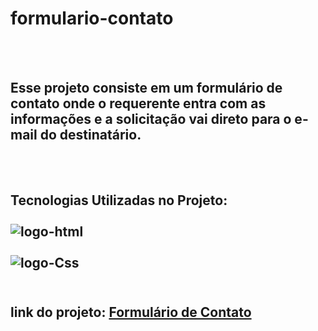 <h1>formulario-contato</h1>
<br>
<br>
<h2>Esse projeto consiste em um formulário de contato onde o requerente entra com as informações e a solicitação vai direto para o e-mail do destinatário.
<br>
<br>
<br>
<h2>Tecnologias Utilizadas no Projeto:
<br> 
<br>
<img src="https://img.shields.io/badge/HTML5-E34F26?style=for-the-badge&logo=html5&logoColor=white" Alt="logo-html">
<br>
<br>
<img src="https://img.shields.io/badge/CSS3-1572B6?style=for-the-badge&logo=css3&logoColor=white" Alt="logo-Css">
<br>
<br>
<h2>link do projeto: <a href="https://formulario-contato-cc.netlify.app/">Formulário de Contato</a>
